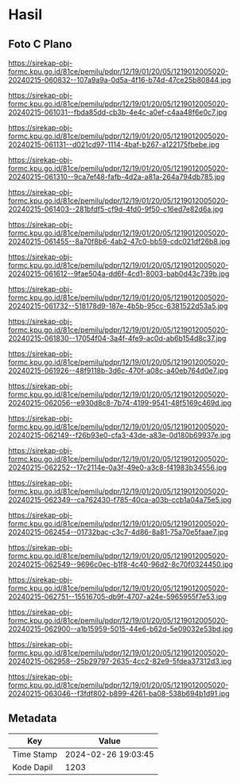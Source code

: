 # Hasil

## Foto C Plano

https://sirekap-obj-formc.kpu.go.id/81ce/pemilu/pdpr/12/19/01/20/05/1219012005020-20240215-060832--107a9a9a-0d5a-4f16-b74d-47ce25b80844.jpg

https://sirekap-obj-formc.kpu.go.id/81ce/pemilu/pdpr/12/19/01/20/05/1219012005020-20240215-061031--fbda85dd-cb3b-4e4c-a0ef-c4aa48f6e0c7.jpg

https://sirekap-obj-formc.kpu.go.id/81ce/pemilu/pdpr/12/19/01/20/05/1219012005020-20240215-061131--d021cd97-1114-4baf-b267-a122175fbebe.jpg

https://sirekap-obj-formc.kpu.go.id/81ce/pemilu/pdpr/12/19/01/20/05/1219012005020-20240215-061310--9ca7ef48-fafb-4d2a-a81a-264a794db785.jpg

https://sirekap-obj-formc.kpu.go.id/81ce/pemilu/pdpr/12/19/01/20/05/1219012005020-20240215-061403--281bfdf5-cf9d-4fd0-9f50-c16ed7e82d6a.jpg

https://sirekap-obj-formc.kpu.go.id/81ce/pemilu/pdpr/12/19/01/20/05/1219012005020-20240215-061455--8a70f8b6-4ab2-47c0-bb59-cdc021df26b8.jpg

https://sirekap-obj-formc.kpu.go.id/81ce/pemilu/pdpr/12/19/01/20/05/1219012005020-20240215-061612--9fae504a-dd6f-4cd1-8003-bab0d43c739b.jpg

https://sirekap-obj-formc.kpu.go.id/81ce/pemilu/pdpr/12/19/01/20/05/1219012005020-20240215-061732--518178d9-187e-4b5b-95cc-6381522d53a5.jpg

https://sirekap-obj-formc.kpu.go.id/81ce/pemilu/pdpr/12/19/01/20/05/1219012005020-20240215-061830--17054f04-3a4f-4fe9-ac0d-ab6b154d8c37.jpg

https://sirekap-obj-formc.kpu.go.id/81ce/pemilu/pdpr/12/19/01/20/05/1219012005020-20240215-061926--48f9118b-3d6c-470f-a08c-a40eb764d0e7.jpg

https://sirekap-obj-formc.kpu.go.id/81ce/pemilu/pdpr/12/19/01/20/05/1219012005020-20240215-062056--e930d8c8-7b74-4199-9541-48f5169c469d.jpg

https://sirekap-obj-formc.kpu.go.id/81ce/pemilu/pdpr/12/19/01/20/05/1219012005020-20240215-062149--f26b93e0-cfa3-43de-a83e-0d180b69937e.jpg

https://sirekap-obj-formc.kpu.go.id/81ce/pemilu/pdpr/12/19/01/20/05/1219012005020-20240215-062252--17c2114e-0a3f-49e0-a3c8-f41983b34556.jpg

https://sirekap-obj-formc.kpu.go.id/81ce/pemilu/pdpr/12/19/01/20/05/1219012005020-20240215-062349--ca762430-f785-40ca-a03b-ccb1a04a75e5.jpg

https://sirekap-obj-formc.kpu.go.id/81ce/pemilu/pdpr/12/19/01/20/05/1219012005020-20240215-062454--01732bac-c3c7-4d86-8a81-75a70e5faae7.jpg

https://sirekap-obj-formc.kpu.go.id/81ce/pemilu/pdpr/12/19/01/20/05/1219012005020-20240215-062549--9696c0ec-b1f8-4c40-96d2-8c70f0324450.jpg

https://sirekap-obj-formc.kpu.go.id/81ce/pemilu/pdpr/12/19/01/20/05/1219012005020-20240215-062751--15516705-db9f-4707-a24e-5965955f7e53.jpg

https://sirekap-obj-formc.kpu.go.id/81ce/pemilu/pdpr/12/19/01/20/05/1219012005020-20240215-062900--a1b15959-5015-44e6-b62d-5e09032e53bd.jpg

https://sirekap-obj-formc.kpu.go.id/81ce/pemilu/pdpr/12/19/01/20/05/1219012005020-20240215-062958--25b29797-2635-4cc2-82e9-5fdea37312d3.jpg

https://sirekap-obj-formc.kpu.go.id/81ce/pemilu/pdpr/12/19/01/20/05/1219012005020-20240215-063046--f3fdf802-b899-4261-ba08-538b694b1d91.jpg


## Metadata

| Key        | Value               |
| ---------- | ------------------- |
| Time Stamp | 2024-02-26 19:03:45 |
| Kode Dapil | 1203                |



